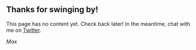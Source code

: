 ## Thanks for swinging by!

This page has no content yet. Check back later! In the meantime, chat with me on [Twitter](https://twitter.com/maximedale).

*Max*
